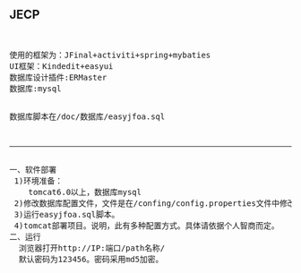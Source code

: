 <h2>JECP</h2><br>
<pre>
使用的框架为：JFinal+activiti+spring+mybaties
UI框架：Kindedit+easyui
数据库设计插件:ERMaster
数据库:mysql

数据库脚本在/doc/数据库/easyjfoa.sql
<hr>
一、软件部署
 1)环境准备：
    tomcat6.0以上，数据库mysql
 2)修改数据库配置文件，文件是在/confing/config.properties文件中修改。
 3)运行easyjfoa.sql脚本。
 4)tomcat部署项目。说明，此有多种配置方式。具体请依据个人智商而定。
二、运行
  浏览器打开http://IP:端口/path名称/
  默认密码为123456。密码采用md5加密。
  </pre>